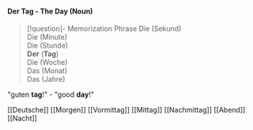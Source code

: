 #### Der Tag - The Day   (Noun)

> [!question]- Memorization Phrase
>Die (Sekund)  
   Die (Minute)  
   Die (Stunde)  
   **Der** (**Tag**)  
   Die (Woche)  
   Das (Monat)  
   Das (Jahre) 
> 

"guten **tag**!" - "good **day**!"



[[Deutsche]]
[[Morgen]]
[[Vormittag]]
[[Mittag]]
[[Nachmittag]]
[[Abend]]
[[Nacht]]